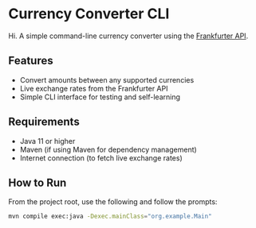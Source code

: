 # Currency Converter CLI
Hi. 
A simple command-line currency converter using the [Frankfurter API](https://www.frankfurter.app/).

## Features
- Convert amounts between any supported currencies
- Live exchange rates from the Frankfurter API
- Simple CLI interface for testing and self-learning

## Requirements
- Java 11 or higher
- Maven (if using Maven for dependency management)
- Internet connection (to fetch live exchange rates)

## How to Run
From the project root, use the following and follow the prompts:

```bash
mvn compile exec:java -Dexec.mainClass="org.example.Main"

